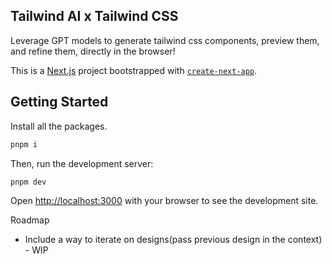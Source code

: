 ## Tailwind AI x Tailwind CSS
Leverage GPT models to generate tailwind css components, preview them, and refine them, directly in the browser!

This is a [Next.js](https://nextjs.org/) project bootstrapped with [`create-next-app`](https://github.com/zeit/next.js/tree/canary/packages/create-next-app).

## Getting Started

Install all the packages.

```bash
pnpm i
```

Then, run the development server:

```bash
pnpm dev
```

Open [http://localhost:3000](http://localhost:3000) with your browser to see the development site.


Roadmap
- Include a way to iterate on designs(pass previous design in the context) - WIP

